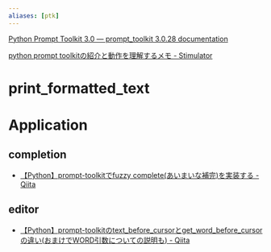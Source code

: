 ```yaml
---
aliases: [ptk]
---
```


[Python Prompt Toolkit 3.0 — prompt_toolkit 3.0.28 documentation](https://python-prompt-toolkit.readthedocs.io/en/master/)

[python prompt toolkitの紹介と動作を理解するメモ - Stimulator](https://vaaaaaanquish.hatenablog.com/entry/2019/07/06/213909)

# print_formatted_text

# Application

## completion
- [【Python】prompt-toolkitでfuzzy complete(あいまいな補完)を実装する - Qiita](https://qiita.com/tamago324/items/965b7d129500037c845d)

## editor
- [【Python】prompt-toolkitのtext_before_cursorとget_word_before_cursorの違い(おまけでWORD引数についての説明も) - Qiita](https://qiita.com/tamago324/items/f3d3db0819834a5dd596)

